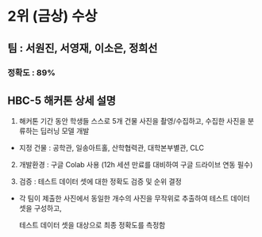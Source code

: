 
# 2위 (금상) 수상
## 팀 : 서원진, 서영재, 이소은, 정희선



### 정확도 : 89%



## HBC-5 해커톤 상세 설명 

1) 해커톤 기간 동안 학생들 스스로 5개 건물 사진을 촬영/수집하고, 수집한 사진을 분류하는 딥러닝 모델 개발

  * 지정 건물 : 공학관, 일송아트홀, 산학협력관, 대학본부별관, CLC

 2) 개발환경 : 구글 Colab 사용 (12h 세션 만료를 대비하여 구글 드라이브 연동 필수)

 3) 검증 : 테스트 데이터 셋에 대한 정확도 검증 및 순위 결정

  * 각 팀이 제출한 사진에서 동일한 개수의 사진을 무작위로 추출하여 테스트 데이터 셋을 구성하고, 

     테스트 데이터 셋을 대상으로 최종 정확도를 측정함
     
     
